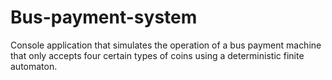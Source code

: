 # Bus-payment-system

<p>
Console application that simulates the operation of a bus payment machine that only accepts four certain types of coins using a deterministic finite automaton.
</p>
